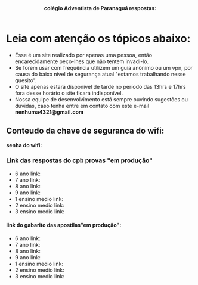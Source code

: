 <html>
<head>
  <meta charset="utf-8" />
  <meta name="description" content="nesse site você vai ter acesso ao gabarito de repostas do cpb provas de paranagua e a senha do wifi do dia" />
  <meta name="autor" content="drean o brabo e torvi" />
  <meta name="keywords" content="respostas, capgua" />
  <header><strong>colégio Adventista de Paranaguá respostas:</strong></header>
</head>
<body>
     <h1> Leia com atenção os tópicos abaixo: </h1>
      <ul>
       <li>Esse é um site realizado por apenas uma pessoa, então encarecidamente peço-lhes que não tentem invadi-lo.</li>
       <li>Se forem usar com frequência utilizem um guia anônimo ou um vpn, por causa do baixo nível de segurança atual "estamos trabalhando nesse quesito". </li>
       <li>O site apenas estará disponível de tarde no período das 13hrs e 17hrs fora desse horário o site ficará indisponível. </li>
       <li> Nossa equipe de desenvolvimento está sempre ouvindo sugestões ou duvidas, caso tenha entre em contato com este e-mail <strong>nenhuma4321@gmail.com</strong> </li>
      </ul>
     <h2>Conteudo da chave de seguranca do wifi:</h2>
      <p> <strong>senha do wifi:</strong></p>
      <h3> Link das respostas do cpb provas "em produção"</h3>
      <ul>
      <li>6 ano link: </li>
      <li>7 ano link: </li>
      <li>8 ano link: </li>
      <li>9 ano link: </li>
      <li>1 ensino medio link:</li>
      <li>2 ensino medio link:</li>
      <li>3 ensino medio link:</li> 
      </ul>
     <h4><strong>link do gabarito das apostilas"em produção":</strong></h4>
     <ul> 
    <li>6 ano link: </li> 
    <li>7 ano link: </li>
     <li>8 ano link: </li>
      <li>9 ano link: </li>
      <li>1 ensino medio link:</li>
      <li>2 ensino medio link:</li>
      <li>3 ensino medio link:</li>
  </ul>
</body>
</html>
